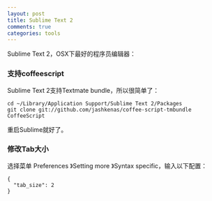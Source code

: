 ```yaml
---
layout: post
title: Sublime Text 2
comments: true
categories: tools
---
```


Sublime Text 2，OSX下最好的程序员编辑器：

### 支持coffeescript

Sublime Text 2支持Textmate bundle，所以很简单了：

```
cd ~/Library/Application Support/Sublime Text 2/Packages
git clone git://github.com/jashkenas/coffee-script-tmbundle CoffeeScript
```
重启Sublime就好了。

### 修改Tab大小

选择菜单 Preferences 》Setting more 》Syntax specific，输入以下配置：
```
{
  "tab_size": 2
}
```